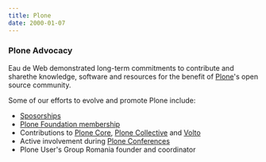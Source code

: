 ```yaml
---
title: Plone
date: 2000-01-07
---
```


### Plone Advocacy ###

Eau de Web demonstrated long-term commitments
to contribute and sharethe knowledge, software and resources
for the benefit of [Plone](https://plone.org)'s open source community.

Some of our efforts to evolve and promote Plone include:

* [Sposorships](https://plone.org/foundation/sponsorship/sponsors/eau-de-web)
* [Plone Foundation membership](https://plone.org/foundation/members/current)
* Contributions to [Plone Core][], [Plone Collective][] and [Volto][]
* Active involvement during [Plone Conferences][]
* Plone User's Group Romania founder and coordinator

[Plone]: https://plone.org
[Plone Core]: https://github.com/plone
[Plone Collective]: https://github.com/collective
[Volto]: https://github.com/plone/volto/
[Plone Conferences]: https://ploneconf.org
